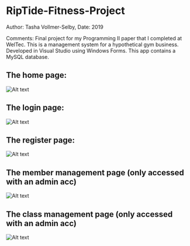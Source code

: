 # RipTide-Fitness-Project
Author: Tasha Vollmer-Selby,
Date:   2019

Comments:
Final project for my Programming II paper that I completed at WelTec. 
This is a management system for a hypothetical gym business.
Developed in Visual Studio using Windows Forms.
This app contains a MySQL database. 

## The home page:
![Alt text](https://user-images.githubusercontent.com/57430068/92542888-218f1080-f29e-11ea-9143-d6b4020f09bd.png)

## The login page:
![Alt text](https://user-images.githubusercontent.com/57430068/92542889-2227a700-f29e-11ea-844f-fbf275198caa.png)

## The register page:
![Alt text](https://user-images.githubusercontent.com/57430068/92542890-22c03d80-f29e-11ea-8fb6-83a880c2180f.png)

## The member management page (only accessed with an admin acc)
![Alt text](https://user-images.githubusercontent.com/57430068/92542884-20f67a00-f29e-11ea-98fb-5d0d5feb0c20.png)

## The class management page (only accessed with an admin acc)
![Alt text](https://user-images.githubusercontent.com/57430068/92542881-1fc54d00-f29e-11ea-9637-0fa1e056efd4.png)
